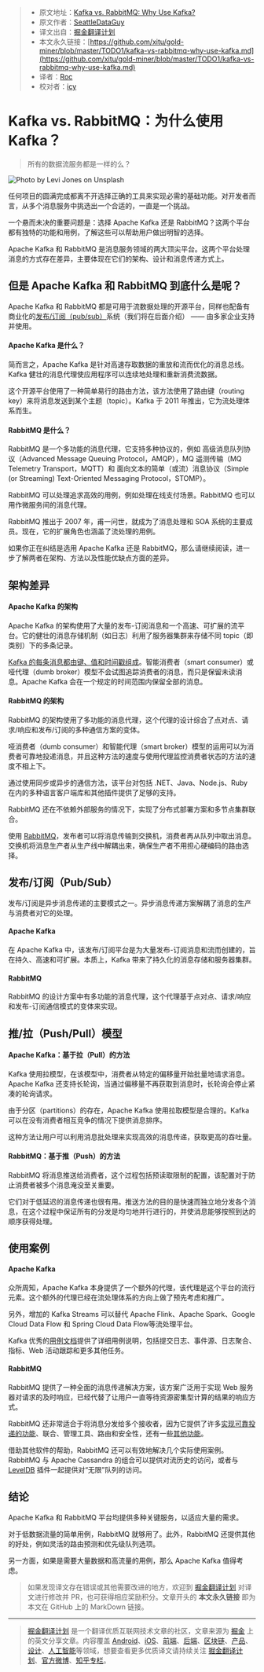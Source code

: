 > * 原文地址：[Kafka vs. RabbitMQ: Why Use Kafka?](https://medium.com/better-programming/kafka-vs-rabbitmq-why-use-kafka-8401b2863b8b)
> * 原文作者：[SeattleDataGuy](https://medium.com/@SeattleDataGuy)
> * 译文出自：[掘金翻译计划](https://github.com/xitu/gold-miner)
> * 本文永久链接：[https://github.com/xitu/gold-miner/blob/master/TODO1/kafka-vs-rabbitmq-why-use-kafka.md](https://github.com/xitu/gold-miner/blob/master/TODO1/kafka-vs-rabbitmq-why-use-kafka.md)
> * 译者：[Roc](https://github.com/QinRoc)
> * 校对者：[icy](https://github.com/Raoul1996)

# Kafka vs. RabbitMQ：为什么使用 Kafka？

> 所有的数据流服务都是一样的么？

![Photo by [Levi Jones](https://unsplash.com/@ev?utm_source=unsplash&utm_medium=referral&utm_content=creditCopyText) on [Unsplash](https://unsplash.com/s/photos/data?utm_source=unsplash&utm_medium=referral&utm_content=creditCopyText)](https://cdn-images-1.medium.com/max/5754/1*DJvGajoZpUGKsSSEFyzwwQ.jpeg)

任何项目的圆满完成都离不开选择正确的工具来实现必需的基础功能。对开发者而言，从多个消息服务中挑选出一个合适的，一直是一个挑战。

一个悬而未决的重要问题是：选择 Apache Kafka 还是 RabbitMQ？这两个平台都有独特的功能和用例，了解这些可以帮助用户做出明智的选择。

Apache Kafka 和 RabbitMQ 是消息服务领域的两大顶尖平台。这两个平台处理消息的方式存在差异，主要体现在它们的架构、设计和消息传递方式上。

## 但是 Apache Kafka 和 RabbitMQ 到底什么是呢？

Apache Kafka 和 RabbitMQ 都是可用于流数据处理的开源平台，同样也配备有商业化的[发布/订阅（pub/sub）](https://www.rabbitmq.com/tutorials/tutorial-three-ruby.html)系统（我们将在后面介绍） —— 由多家企业支持并使用。

#### Apache Kafka 是什么？

简而言之，Apache Kafka 是针对高速存取数据的重放和流而优化的消息总线。Kafka 健壮的消息代理使应用程序可以连续地处理和重新消费流数据。

这个开源平台使用了一种简单易行的路由方法，该方法使用了路由键（routing key）来将消息发送到某个主题（topic）。Kafka 于 2011 年推出，它为流处理体系而生。

#### RabbitMQ 是什么？

RabbitMQ 是一个多功能的消息代理，它支持多种协议的，例如 高级消息队列协议（Advanced Message Queuing Protocol，AMQP），MQ 遥测传输（MQ Telemetry Transport，MQTT）和 面向文本的简单（或流）消息协议（Simple (or Streaming) Text-Oriented Messaging Protocol，STOMP）。

RabbitMQ 可以处理追求高效的用例，例如处理在线支付场景。RabbitMQ 也可以用作微服务间的消息代理。

RabbitMQ 推出于 2007 年，甫一问世，就成为了消息处理和 SOA 系统的主要成员。现在，它的扩展角色也涵盖了流处理的用例。

如果你正在纠结是选用 Apache Kafka 还是 RabbitMQ，那么请继续阅读，进一步了解两者在架构、方法以及性能优缺点方面的差异。

## 架构差异

#### Apache Kafka 的架构

Apache Kafka 的架构使用了大量的发布-订阅消息和一个高速、可扩展的流平台。它的健壮的消息存储机制（如日志）利用了服务器集群来存储不同 topic（即类别）下的多条记录。

[Kafka 的每条消息都由键、值和时间戳组成](http://kth.diva-portal.org/smash/get/diva2:813137/FULLTEXT01.pdf)。智能消费者（smart consumer）或哑代理（dumb broker）模型不会试图追踪消费者的消息，而只是保留未读消息。Apache Kafka 会在一个规定的时间范围内保留全部的消息。

#### RabbitMQ 的架构

RabbitMQ 的架构使用了多功能的消息代理，这个代理的设计综合了点对点、请求/响应和发布/订阅的多种通信方案的变体。

哑消费者（dumb consumer）和智能代理（smart broker）模型的运用可以为消费者可靠地投递消息，并且这种方法的速度与使用代理监控消费者状态的方法的速度不相上下。

通过使用同步或异步的通信方法，该平台对包括 .NET、Java、Node.js、Ruby 在内的多种语言客户端库和其他插件提供了足够的支持。

RabbitMQ 还在不依赖外部服务的情况下，实现了分布式部署方案和多节点集群联合。

使用 [RabbitMQ](http://kth.diva-portal.org/smash/get/diva2:813137/FULLTEXT01.pdf)，发布者可以将消息传输到交换机，消费者再从队列中取出消息。交换机将消息生产者从生产线中解耦出来，确保生产者不用担心硬编码的路由选择。

## 发布/订阅（Pub/Sub）

发布/订阅是异步消息传递的主要模式之一。异步消息传递方案解耦了消息的生产与消费者对它的处理。

#### Apache Kafka

在 Apache Kafka 中，该发布/订阅平台是为大量发布-订阅消息和流而创建的，旨在持久、高速和可扩展。本质上，Kafka 带来了持久化的消息存储和服务器集群。

#### RabbitMQ

RabbitMQ 的设计方案中有多功能的消息代理，这个代理基于点对点、请求/响应和发布-订阅通信模式的变体来实现。

## 推/拉（Push/Pull）模型

#### Apache Kafka：基于拉（Pull）的方法

Kafka 使用拉模型，在该模型中，消费者从特定的偏移量开始批量地请求消息。Apache Kafka 还支持长轮询，当通过偏移量不再获取到消息时，长轮询会停止紧凑的轮询请求。

由于分区（partitions）的存在，Apache Kafka 使用拉取模型是合理的。Kafka 可以在没有消费者相互竞争的情况下提供消息排序。

这种方法让用户可以利用消息批处理来实现高效的消息传递，获取更高的吞吐量。

#### RabbitMQ：基于推（Push）的方法

RabbitMQ 将消息推送给消费者，这个过程包括预读取限制的配置，该配置对于防止消费者被多个消息淹没至关重要。

它们对于低延迟的消息传递也很有用。推送方法的目的是快速而独立地分发各个消息，在这个过程中保证所有的分发是均匀地并行进行的，并使消息能够按照到达的顺序获得处理。

## 使用案例

#### Apache Kafka

众所周知，Apache Kafka 本身提供了一个额外的代理，该代理是这个平台的流行元素。这个额外的代理已经在流处理体系的方向上做了预先考虑和推广。

另外，增加的 Kafka Streams 可以替代 Apache Flink、Apache Spark、Google Cloud Data Flow 和 Spring Cloud Data Flow等流处理平台。

Kafka 优秀的[用例文档](https://kafka.apache.org/uses)提供了详细用例说明，包括提交日志、事件源、日志聚合、指标、Web 活动跟踪和更多其他任务。

#### RabbitMQ

RabbitMQ 提供了一种全面的消息传递解决方案，该方案广泛用于实现 Web 服务器对请求的及时响应，已经代替了让用户一直等待资源密集型计算的结果的响应方式。

RabbitMQ 还非常适合于将消息分发给多个接收者，因为它提供了许多[实现可靠投递的功能](http://www.rabbitmq.com/confirms.html)、联合、管理工具、路由和安全性，还有一些[其他功能](http://www.rabbitmq.com/features.html)。

借助其他软件的帮助，RabbitMQ 还可以有效地解决几个实际使用案例。RabbitMQ 与 Apache Cassandra 的组合可以提供对流历史的访问，或者与 [LevelDB](https://github.com/google/leveldb) 插件一起提供对“无限”队列的访问。

## 结论

Apache Kafka 和 RabbitMQ 平台均提供多种关键服务，以适应大量的需求。

对于低数据流量的简单用例，RabbitMQ 就够用了。此外，RabbitMQ 还提供其他的好处，例如灵活的路由预测和优先级队列选项。

另一方面，如果是需要大量数据和高流量的用例，那么 Apache Kafka 值得考虑。

> 如果发现译文存在错误或其他需要改进的地方，欢迎到 [掘金翻译计划](https://github.com/xitu/gold-miner) 对译文进行修改并 PR，也可获得相应奖励积分。文章开头的 **本文永久链接** 即为本文在 GitHub 上的 MarkDown 链接。

---

> [掘金翻译计划](https://github.com/xitu/gold-miner) 是一个翻译优质互联网技术文章的社区，文章来源为 [掘金](https://juejin.im) 上的英文分享文章。内容覆盖 [Android](https://github.com/xitu/gold-miner#android)、[iOS](https://github.com/xitu/gold-miner#ios)、[前端](https://github.com/xitu/gold-miner#前端)、[后端](https://github.com/xitu/gold-miner#后端)、[区块链](https://github.com/xitu/gold-miner#区块链)、[产品](https://github.com/xitu/gold-miner#产品)、[设计](https://github.com/xitu/gold-miner#设计)、[人工智能](https://github.com/xitu/gold-miner#人工智能)等领域，想要查看更多优质译文请持续关注 [掘金翻译计划](https://github.com/xitu/gold-miner)、[官方微博](http://weibo.com/juejinfanyi)、[知乎专栏](https://zhuanlan.zhihu.com/juejinfanyi)。
